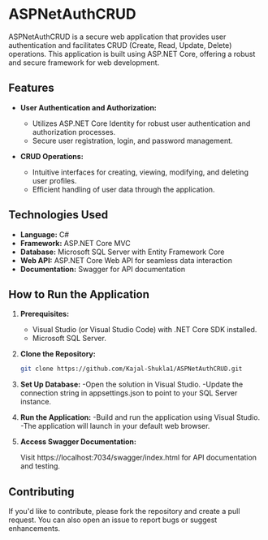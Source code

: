 # ASPNetAuthCRUD

ASPNetAuthCRUD is a secure web application that provides user authentication and facilitates CRUD (Create, Read, Update, Delete) operations. This application is built using ASP.NET Core, offering a robust and secure framework for web development.

## Features

- **User Authentication and Authorization:**
  - Utilizes ASP.NET Core Identity for robust user authentication and authorization processes.
  - Secure user registration, login, and password management.

- **CRUD Operations:**
  - Intuitive interfaces for creating, viewing, modifying, and deleting user profiles.
  - Efficient handling of user data through the application.

## Technologies Used

- **Language:** C#
- **Framework:** ASP.NET Core MVC
- **Database:** Microsoft SQL Server with Entity Framework Core
- **Web API:** ASP.NET Core Web API for seamless data interaction
- **Documentation:** Swagger for API documentation

## How to Run the Application

1. **Prerequisites:**
   - Visual Studio (or Visual Studio Code) with .NET Core SDK installed.
   - Microsoft SQL Server.

2. **Clone the Repository:**
   ```bash
   git clone https://github.com/Kajal-Shukla1/ASPNetAuthCRUD.git

3. **Set Up Database:**
   -Open the solution in Visual Studio.
   -Update the connection string in appsettings.json to point to your SQL Server instance.
   
4. **Run the Application:**
   -Build and run the application using Visual Studio.
   -The application will launch in your default web browser.

5. **Access Swagger Documentation:**

   Visit https://localhost:7034/swagger/index.html for API documentation and testing.


## Contributing

If you'd like to contribute, please fork the repository and create a pull request. You can also open an issue to report bugs or suggest enhancements.   
